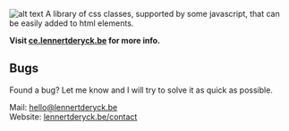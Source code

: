 ![alt text](https://ce.lennertderyck.be/images/LOGO_CUSTOM_ELEMENTS_MARGIN.svg "Logo Custom Elements")
A library of css classes, supported by some javascript, that can be easily added to html elements.

**Visit <a href="https://ce.lennertderyck.be" rel="noopener" target="_blank">ce.lennertderyck.be</a> for more info.**

## Bugs
Found a bug? Let me know and I will try to solve it as quick as possible.

Mail: <a href="mailto:hello@lennertderyck.be?subject=Custom elements - Bug">hello@lennertderyck.be</a><br>
Website: <a href="https://lennertderyck.be/contact" rel="noopener" target="_blank">lennertderyck.be/contact</a>
